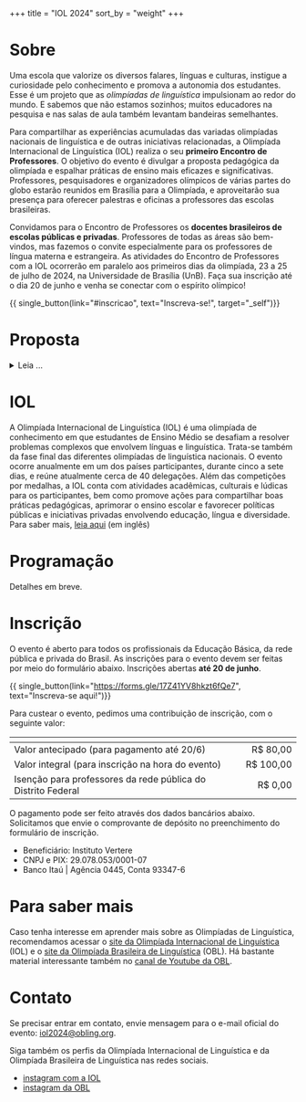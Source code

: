 +++
title = "IOL 2024"
sort_by = "weight"
+++

# Sobre

Uma escola que valorize os diversos falares, línguas e culturas, instigue a curiosidade pelo conhecimento e promova a autonomia dos estudantes. Esse é um projeto que as *olimpíadas de linguística* impulsionam ao redor do mundo. E sabemos que não estamos sozinhos; muitos educadores na pesquisa e nas salas de aula também levantam bandeiras semelhantes.

Para compartilhar as experiências acumuladas das variadas olimpíadas nacionais de linguística e de outras iniciativas relacionadas, a Olimpíada Internacional de Linguística (IOL) realiza o seu **primeiro Encontro de Professores**. O objetivo do evento é divulgar a proposta pedagógica da olimpíada e espalhar práticas de ensino mais eficazes e significativas. Professores, pesquisadores e organizadores olímpicos de várias partes do globo estarão reunidos em Brasília para a Olimpíada, e aproveitarão sua presença para oferecer palestras e oficinas a professores das escolas brasileiras.

Convidamos para o Encontro de Professores os **docentes brasileiros de escolas públicas e privadas**. Professores de todas as áreas são bem-vindos, mas fazemos o convite especialmente para os professores de língua materna e estrangeira. As atividades do Encontro de Professores com a IOL ocorrerão em paralelo aos primeiros dias da olimpíada, 23 a 25 de julho de 2024, na Universidade de Brasília (UnB). Faça sua inscrição até o dia 20 de junho e venha se conectar com o espírito olímpico!

{{ single_button(link="#inscricao", text="Inscreva-se!", target="_self")}}

# Proposta

<details>
<summary> Leia ... <div class="down-button"></div> </summary>

O Encontro de Professores com a Olimpíada Internacional de Linguística é um evento de formação continuada para professores da Educação Básica – em especial para os que lecionam língua materna e língua estrangeira. Está em sua primeira edição e surgiu do desejo de compartilhar a gama de conhecimentos construídos em torno do movimento de olimpíadas de linguística para impactar positivamente o ensino escolar das localidades em que a IOL é sediada.

O tema desta edição põe em destaque três desafios para o ensino escolar: “Língua, Diversidade e Aprendizagem Ativa”. Infelizmente, em muitas escolas permanece como desafio abandonar a visão idealizada, padronizada e monolítica sobre a língua, que ignora e reprova suas manifestações naturais; superar o currículo que não reconhece a diversidade linguística e cultural; e rejeitar a perspectiva pedagógica que coloca os estudantes em posição passiva, tolhida e acrítica.

Em contraponto, a olimpíada de linguística se debruça justamente sobre essas questões, já que suas provas apresentam línguas e culturas diferentes, com fenômenos linguísticos que os estudantes precisam desvendar de forma autônoma e investigativa, apenas com o auxílio de sua intuição linguística, raciocínio e conhecimento de mundo. Assim, a olimpíada instiga seus participantes a ampliarem conhecimentos, habilidades e horizontes, tomando a língua como centro de interesse, objeto de análise, material cultural e lugar de interconexão de saberes.

Esperamos, então, estimular e favorecer práticas de ensino-aprendizagem de português e línguas adicionais que:

* priorizem uma abordagem descritiva (não prescritiva) das línguas, observando como a língua realmente é e se manifesta;
* promovam o respeito e a valorização da diversidade linguística e cultural no país e no mundo;
* oportunizem atividades baseadas em autonomia, criatividade e investigação.

Esta edição do evento é organizada pelo Comitê Organizador Local com a IOL, com o apoio do Instituto de Letras da Universidade de Brasília (IL/UnB), do Ministério da Ciência, Tecnologia e Informação (MCTI) e da Associação Brasileira de Linguística (ABRALIN).

</details>

# IOL

A Olimpíada Internacional de Linguística (IOL) é uma olimpíada de conhecimento em que estudantes de Ensino Médio se desafiam a resolver problemas complexos que envolvem línguas e linguística. Trata-se também da fase final das diferentes olimpíadas de linguística nacionais. O evento ocorre anualmente em um dos países participantes, durante cinco a sete dias, e reúne atualmente cerca de 40 delegações. Além das competições por medalhas, a IOL conta com atividades acadêmicas, culturais e lúdicas para os participantes, bem como promove ações para compartilhar boas práticas pedagógicas, aprimorar o ensino escolar e favorecer políticas públicas e iniciativas privadas envolvendo educação, língua e diversidade. Para saber mais, [leia aqui](https://iol2024.org/what) (em inglês)

# Programação

Detalhes em breve.

# Inscrição

O evento é aberto para todos os profissionais da Educação Básica, da rede pública e privada do Brasil. As inscrições para o evento devem ser feitas por meio do formulário abaixo. Inscrições abertas **até 20 de junho**.

{{ single_button(link="https://forms.gle/17Z41YV8hkzt6fQe7", text="Inscreva-se aqui!")}}

Para custear o evento, pedimos uma contribuição de inscrição, com o seguinte valor:

| <!-- --> | <!-- --> |
|---|---:|
| Valor antecipado (para pagamento até 20/6) | R$&nbsp;80,00 |
| Valor integral (para inscrição na hora do evento) | R$&nbsp;100,00 |
| Isenção para professores da rede pública do Distrito Federal | R$&nbsp;0,00 |

O pagamento pode ser feito através dos dados bancários abaixo. Solicitamos que envie o comprovante de depósito no preenchimento do formulário de inscrição.

- Beneficiário: Instituto Vertere
- CNPJ e PIX: 29.078.053/0001-07
- Banco Itaú | Agência 0445, Conta 93347-6


# Para saber mais

Caso tenha interesse em aprender mais sobre as Olimpíadas de Linguística, recomendamos acessar o [site da Olimpíada Internacional de Linguística](https://ioling.org) (IOL) e o [site da Olimpíada Brasileira de Linguística](https://obling.org) (OBL). Há bastante material interessante também no [canal de Youtube da OBL](https://www.youtube.com/linguimpiada).

# Contato

Se precisar entrar em contato, envie mensagem para o e-mail oficial do evento: [iol2024@obling.org](mailto:iol2024@obling.org).

Siga também os perfis da Olimpíada Internacional de Linguística e da Olimpíada Brasileira de Linguística nas redes sociais.

- [instagram com a IOL](https://www.instagram.com/ioling.official)
- [instagram da OBL](https://www.instagram.com/obelegram)
